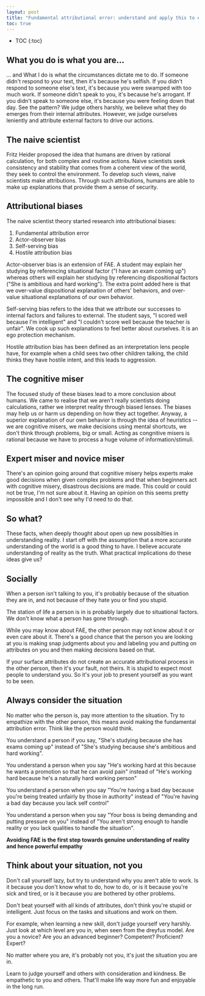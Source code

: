 ```yaml
---
layout: post
title: "Fundamental attributional error: understand and apply this to enjoy life 10x"
toc: true
---
```


* TOC
{:toc}

## What you do is what you are...

... and What I do is what the circumstances dictate me to do. If someone didn't respond to your text, then it's because he's selfish. If you didn't respond to someone else's text, it's because you were swamped with too much work. If someone didn't speak to you, it's because he's arrogant. If you didn't speak to someone else, it's because you were feeling down that day. See the pattern? We judge others harshly, we believe what they do emerges from their internal attributes. However, we judge ourselves leniently and attribute external factors to drive our actions.

## The naive scientist

Fritz Heider proposed the idea that humans are driven by rational calculation, for both complex and routine actions. Naive scientists seek consistency and stability that comes from a coherent view of the world, they seek to control the environment. To develop such views, naive scientists make attributions. Through such attributions, humans are able to make up explanations that provide them a sense of security. 

## Attributional biases

The naive scientist theory started research into attributional biases:

1. Fundamental attribution error
2. Actor-observer bias
3. Self-serving bias
4. Hostile attribution bias


Actor-observer bias is an extension of FAE. A student may explain her studying by referencing situational factor ("I have an exam coming up") whereas others will explain her studying by referencing dispositional factors ("She is ambitious and hard working"). The extra point added here is that we over-value dispositional explanation of others' behaviors, and over-value situational explanations of our own behavior.

Self-serving bias refers to the idea that we attribute our successes to internal factors and failures to external. The student says, "I scored well because I'm intelligent" and "I couldn't score well because the teacher is unfair". We cook up such explanations to feel better about ourselves. It is an ego protection mechanism. 

Hostile attribution bias has been defined as an interpretation lens people have, for example when a child sees two other children talking, the child thinks they have hostile intent, and this leads to aggression. 

## The cognitive miser

The focused study of these biases lead to a more conclusion about humans. We came to realise that we aren't really scientists doing calculations, rather we interpret reality through biased lenses. The biases may help us or harm us depending on how they act together. Anyway, a superior explanation of our own behavior is through the idea of heuristics -- we are cognitive misers, we make decisions using mental shortcuts, we don't think through problems, big or small. Acting as congnitive misers is rational because we have to process a huge volume of information/stimuli.

## Expert miser and novice miser

There's an opinion going around that cognitive misery helps experts make good decisions when given complex problems and that when beginners act with cognitive misery, disastrous decisions are made. This could or could not be true, I'm not sure about it. Having an opinion on this seems pretty impossible and I don't see why I'd need to do that.

## So what?

These facts, when deeply thought about open up new possibilties in understanding reality. I start off with the assumption that a more accurate understanding of the world is a good thing to have. I believe accurate understanding of reality as the truth. What practical implications do these ideas give us?

## Socially

When a person isn't talking to you, it's probably because of the situation they are in, and not because of they hate you or find you stupid. 

The station of life a person is in is probably largely due to situational factors. We don't know what a person has gone through.

While you may know about FAE, the other person may not know about it or even care about it. There's a good chance that the person you are looking at you is making snap judgments about you and labeling you and putting on attributes on you and then making decisions based on that.

If your surface attributes do not create an accurate attributional process in the other person, then it's your fault, not theirs. It is stupid to expect most people to understand you. So it's your job to present yourself as you want to be seen.

## Always consider the situation

No matter who the person is, pay more attention to the situation. 
Try to empathize with the other person, this means avoid making the fundamental attribution error. Think like the person would think.

You understand a person if you say, "She's studying because she has exams coming up" instead of "She's studying because she's ambitious and hard working".

You understand a person when you say "He's working hard at this because he wants a promotion so that he can avoid pain" instead of "He's working hard because he's a naturally hard working person"

You understand a person when you say "You're having a bad day because you're being treated unfairly by those in authority" instead of "You're having a bad day because you lack self control"

You understand a person when you say "Your boss is being demanding and putting pressure on you" instead of "You aren't strong enough to handle reality or you lack qualities to handle the situation".

**Avoiding FAE is the first step towards genuine understanding of reality and hence powerful empathy**

## Think about your situation, not you

Don't call yourself lazy, but try to understand why you aren't able to work. Is it because you don't know what to do, how to do, or is it because you're sick and tired, or is it because you are bothered by other problems.

Don't beat yourself with all kinds of attributes, don't think you're stupid or intelligent. Just focus on the tasks and situations and work on them.

For example, when learning a new skill, don't judge yourself very harshly. Just look at which level are you in, when seen from the dreyfus model. Are you a novice? Are you an advanced beginner? Competent? Proficient? Expert? 

No matter where you are, it's probably not you, it's just the situation you are in.

Learn to judge yourself and others with consideration and kindness. Be empathetic to you and others. That'll make life way more fun and enjoyable in the long run.
